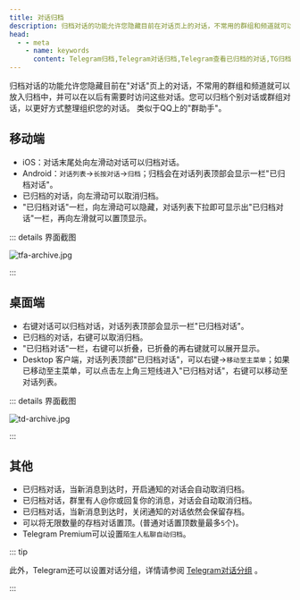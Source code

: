 ```yaml
---
title: 对话归档
description: 归档对话的功能允许您隐藏目前在对话页上的对话，不常用的群组和频道就可以放入归档中，并可以在以后有需要时访问这些对话。本文介绍了如何归档对话，以及如何查看已归档的对话。
head:
  - - meta
    - name: keywords
      content: Telegram归档,Telegram对话归档,Telegram查看已归档的对话,TG归档,TG对话归档,TG查看已归档的对话,电报归档,电报对话归档,电报查看已归档的对话
---
```


归档对话的功能允许您隐藏目前在"对话"页上的对话，不常用的群组和频道就可以放入归档中，并可以在以后有需要时访问这些对话。您可以归档个别对话或群组对话，以更好方式整理组织您的对话。 类似于QQ上的"群助手"。

## 移动端

- iOS：对话末尾处向左滑动对话可以归档对话。
- Android：`对话列表`->`长按对话`->`归档`；归档会在对话列表顶部会显示一栏"已归档对话"。
- 已归档的对话，向左滑动可以取消归档。
- "已归档对话"一栏，向左滑动可以隐藏，对话列表下拉即可显示出"已归档对话"一栏，再向左滑就可以置顶显示。

::: details 界面截图

![tfa-archive.jpg](https://cdn.jsdelivr.net/gh/feijiqun/images/tfa/archive.jpg)

:::

## 桌面端

- 右键对话可以归档对话，对话列表顶部会显示一栏"已归档对话"。
- 已归档的对话，右键可以取消归档。
- "已归档对话"一栏，右键可以折叠，已折叠的再右键就可以展开显示。
- Desktop 客户端，对话列表顶部"已归档对话"，可以右键->`移动至主菜单`；如果已移动至主菜单，可以点击左上角三短线进入"已归档对话"，右键可以移动至对话列表。

::: details 界面截图

![td-archive.jpg](https://cdn.jsdelivr.net/gh/feijiqun/images/td/archive.jpg)

:::

## 其他

- 已归档对话，当新消息到达时，开启通知的对话会自动取消归档。
- 已归档对话，群里有人@你或回复你的消息，对话会自动取消归档。
- 已归档对话，当新消息到达时，关闭通知的对话依然会保留存档。
- 可以将无限数量的存档对话置顶。(普通对话置顶数量最多`5`个)。
- Telegram Premium可以设置`陌生人私聊自动归档`。

::: tip

此外，Telegram还可以设置对话分组，详情请参阅 [Telegram对话分组](./folder.html) 。

:::

